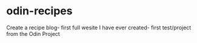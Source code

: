 # odin-recipes
Create a recipe blog-
first full wesite I have ever created-
first test/project from the Odin Project
